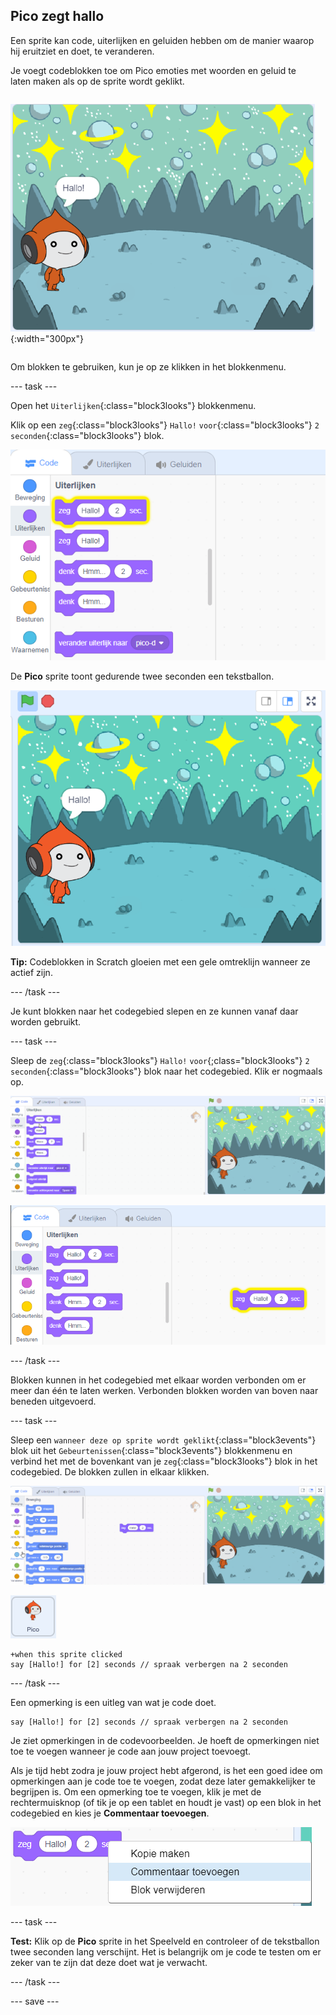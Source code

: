 ## Pico zegt hallo

<div style="display: flex; flex-wrap: wrap">
<div style="flex-basis: 200px; flex-grow: 1; margin-right: 15px;">
Een sprite kan code, uiterlijken en geluiden hebben om de manier waarop hij eruitziet en doet, te veranderen. 
  
Je voegt codeblokken toe om Pico emoties met woorden en geluid te laten maken als op de sprite wordt geklikt.
</div>
<div>

![De Pico sprite zegt: "Hallo!"](images/pico-step2.png){:width="300px"}

</div>
</div>

Om blokken te gebruiken, kun je op ze klikken in het blokkenmenu.

--- task ---

Open het `Uiterlijken`{:class="block3looks"} blokkenmenu.

Klik op een `zeg`{:class="block3looks"} `Hallo!` `voor`{:class="block3looks"} `2` `seconden`{:class="block3looks"} blok.

![Het 'zeg hallo! voor 2 seconden' blok gloeit met een gele omtrek.](images/pico-say-hello-blocks-menu.png)

De **Pico** sprite toont gedurende twee seconden een tekstballon.

![De Pico sprite met "Hallo!" in een tekstballon.](images/pico-say-hello-stage.png)

**Tip:** Codeblokken in Scratch gloeien met een gele omtreklijn wanneer ze actief zijn.

--- /task ---

Je kunt blokken naar het codegebied slepen en ze kunnen vanaf daar worden gebruikt.

--- task ---

Sleep de `zeg`{:class="block3looks"} `Hallo!` `voor`{;class="block3looks"} `2` `seconden`{:class="block3looks"} blok naar het codegebied. Klik er nogmaals op.

![Het 'zeg'-blok naar het codegebied slepen en erop klikken om het uit te voeren.](images/pico-drag-say.gif)

![Het 'zeg'-blok is naar het codegebied gesleept. Het codeblok gloeit met een gele omtrek.](images/pico-drag-say.png)

--- /task ---

Blokken kunnen in het codegebied met elkaar worden verbonden om er meer dan één te laten werken. Verbonden blokken worden van boven naar beneden uitgevoerd.

--- task ---

Sleep een `wanneer deze op sprite wordt geklikt`{:class="block3events"} blok uit het `Gebeurtenissen`{:class="block3events"} blokkenmenu en verbind het met de bovenkant van je `zeg`{:class="block3looks"} blok in het codegebied. De blokken zullen in elkaar klikken.

![Een animatie van de blokken die in elkaar klikken. Als er op Pico wordt geklikt, zegt het "Hallo!" gedurende twee seconden.](images/pico-snap-together.gif)

![De Pico sprite.](images/pico-sprite.png)

```blocks3
+when this sprite clicked
say [Hallo!] for [2] seconds // spraak verbergen na 2 seconden
```

--- /task ---

Een opmerking is een uitleg van wat je code doet.

```blocks3
say [Hallo!] for [2] seconds // spraak verbergen na 2 seconden
```
Je ziet opmerkingen in de codevoorbeelden. Je hoeft de opmerkingen niet toe te voegen wanneer je code aan jouw project toevoegt.

Als je tijd hebt zodra je jouw project hebt afgerond, is het een goed idee om opmerkingen aan je code toe te voegen, zodat deze later gemakkelijker te begrijpen is. Om een opmerking toe te voegen, klik je met de rechtermuisknop (of tik je op een tablet en houdt je vast) op een blok in het codegebied en kies je **Commentaar toevoegen**.

![Het pop-up menu dat verschijnt wanneer je met de rechtermuisknop op een blok klikt. 'Opmerking toevoegen' is geselecteerd.](images/add-comment.png)

--- task ---

**Test:** Klik op de **Pico** sprite in het Speelveld en controleer of de tekstballon twee seconden lang verschijnt. Het is belangrijk om je code te testen om er zeker van te zijn dat deze doet wat je verwacht.

--- /task ---

--- save ---
